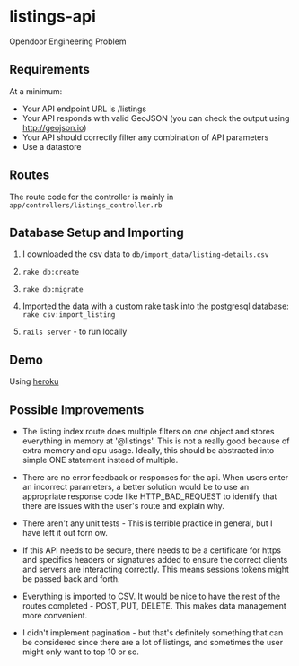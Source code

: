 # listings-api
Opendoor Engineering Problem

Requirements
---------------
At a minimum:
- Your API endpoint URL is /listings
- Your API responds with valid GeoJSON (you can check the output using http://geojson.io)
- Your API should correctly filter any combination of API parameters
- Use a datastore

Routes
--------------
The route code for the controller is mainly in ```app/controllers/listings_controller.rb```

Database Setup and Importing
---------------
1. I downloaded the csv data to ```db/import_data/listing-details.csv```

2. ``` rake db:create ```

3. ``` rake db:migrate ```

4. Imported the data with a custom rake task into the postgresql database: ``` rake csv:import_listing ```

5. ``` rails server ``` - to run locally

Demo
---------------
Using [heroku](http://chunky123-listings.herokuapp.com/listings)

Possible Improvements
-----------------
* The listing index route does multiple filters on one object and stores everything in memory at '@listings'. This is not a really good because of extra memory and cpu usage. Ideally, this should be abstracted into simple ONE statement instead of multiple.

* There are no error feedback or responses for the api. When users enter an incorrect parameters, a better solution would be to use an appropriate response code like HTTP_BAD_REQUEST to identify that there are issues with the user's route and explain why.

* There aren't any unit tests - This is terrible practice in general, but I have left it out forn ow.

* If this API needs to be secure, there needs to be a certificate for https and specifics headers or signatures added to ensure the correct clients and servers are interacting correctly. This means sessions tokens might be passed back and forth.

* Everything is imported to CSV. It would be nice to have the rest of the routes completed - POST, PUT, DELETE. This makes data management more convenient.

* I didn't implement pagination - but that's definitely something that can be considered since there are a lot of listings, and sometimes the user might only want to top 10 or so.



